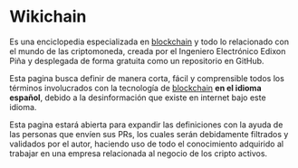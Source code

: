 # Wikichain

Es una enciclopedia especializada en [blockchain] y todo lo relacionado con el mundo de las criptomoneda, creada por el Ingeniero Electrónico Edixon Piña y desplegada de forma gratuita como un repositorio en GitHub.

Esta pagina busca definir de manera corta, fácil y comprensible todos los términos involucrados con la tecnología de [blockchain] **en el idioma español**, debido a la desinformación que existe en internet bajo este idioma.

Esta pagina estará abierta para expandir las definiciones con la ayuda de las personas que envíen sus PRs, los cuales serán debidamente filtrados y validados por el autor, haciendo uso de todo el conocimiento adquirido al trabajar en una empresa relacionada al negocio de los cripto activos.

[blockchain]: '/blockchain/'
<!-- TODO: hacer referencia a la pagina de about con el nombre del autor -->
<!-- [EdixonPiña]: '/about/' -->